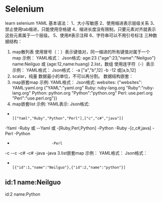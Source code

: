 # Selenium
learn selenium
YAML 基本语法：
  1、大小写敏感
  2、使用缩进表示层级关系
  3、禁止使用tab缩进，只能使用空格键
  4、缩进长度没有限制，只要元素对齐就表示这些元素属于一个层级。
  5、使用#表示注释
  6、字符串可以不用引号标注
三种数据结构：
  1. map散列表 使用冒号（：）表示键值对，同一缩进的所有键值对属于一个map
示例： 
YAML格式：                                     Json格式:
age:23                                            {"age":23,"name":"Neilguo"}
name:Neilguo  或  {age:12,name:huang}
  2.list，数组  使用连字符（-）表示
示例：
YAML格式：                                     Json格式：
-a                                                 ["a","b",12]
-b
-12   或[a,b,12]
  3. scalar，纯量  数据最小的单位，不可以再分割。
数据结构嵌套：
  1. map嵌套map
示例:
YAML格式：                                     Json格式:
websites:                                           {"websites":
 YAML:yaml.org                                                {"YAML":"yaml.org"
 Ruby: ruby-lang.org                                           "Ruby":"ruby-lang.org"
 Python: python.org                                            "Python":"python.org"
 Perl: use.perl.org                                            "Perl":"use.perl.org"}}
  2. map嵌套list
 示例:
 YAML表示:                                     Json格式:
-                                                      [["Yaml","Ruby","Python","Perl"],["c","c#","java"]]   
 -Yaml
 -Ruby              或 --Yaml    或    -[Ruby,Perl,Python]
 -Python                -Ruby         -[c,c#,java]
 -Perl                  -Python
-                       -Perl
 -c                    --c
 -c#                    -c# 
 -java                  -java
  3.list嵌套map
示例：
YAML格式：                                      Json格式：
-                                                 [{"id":1,"name":"Neilguo"},{"id":2,"name":"python"}]
 id:1
 name:Neilguo
-
 id:2
 name:Python
